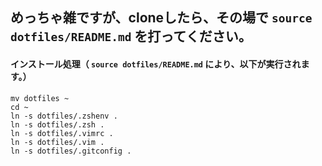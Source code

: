## めっちゃ雑ですが、cloneしたら、その場で `source dotfiles/README.md` を打ってください。

#### インストール処理（ `source dotfiles/README.md` により、以下が実行されます。）
```
mv dotfiles ~
cd ~
ln -s dotfiles/.zshenv .
ln -s dotfiles/.zsh .
ln -s dotfiles/.vimrc .
ln -s dotfiles/.vim .
ln -s dotfiles/.gitconfig .
```
